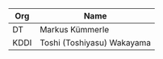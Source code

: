 | Org                    | Name                                                |
| -----------------------| ----------------------------------------------------|
| DT | Markus Kümmerle |
| KDDI | Toshi (Toshiyasu) Wakayama |
